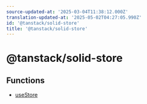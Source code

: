 ```yaml
---
source-updated-at: '2025-03-04T11:38:12.000Z'
translation-updated-at: '2025-05-02T04:27:05.990Z'
id: '@tanstack/solid-store'
title: '@tanstack/solid-store'
---
```


<!-- DO NOT EDIT: this page is autogenerated from the type comments -->

# @tanstack/solid-store

## Functions

- [useStore](functions/usestore.md)
